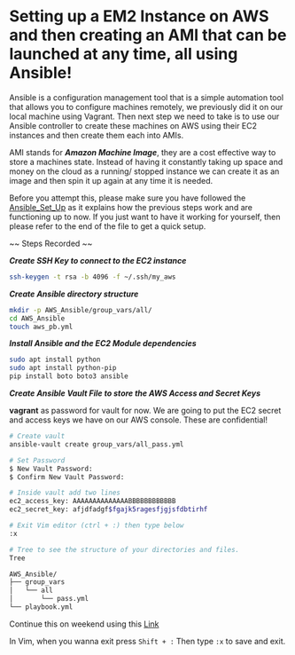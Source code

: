 # Setting up a EM2 Instance on AWS and then creating an AMI that can be launched at any time, all using Ansible!

Ansible is a configuration management tool that is a simple automation tool that allows you to configure machines remotely, we previously did it on our local machine using Vagrant. Then next step we need to take is to use our Ansible controller to create these machines on AWS using their EC2 instances and then create them each into AMIs.

AMI stands for _**Amazon Machine Image**_, they are a cost effective way to store a machines state. Instead of having it constantly taking up space and money on the cloud as a running/ stopped instance we can create it as an image and then spin it up again at any time it is needed.

Before you attempt this, please make sure you have followed the [Ansible_Set_Up](Ansible_Set_Up.md) as it explains how the previous steps work and are functioning up to now. If you just want to have it working for yourself, then please refer to the end of the file to get a quick setup.

~~ Steps Recorded ~~

_**Create SSH Key to connect to the EC2 instance**_

```bash
ssh-keygen -t rsa -b 4096 -f ~/.ssh/my_aws
```

_**Create Ansible directory structure**_


```bash
mkdir -p AWS_Ansible/group_vars/all/
cd AWS_Ansible
touch aws_pb.yml
```

_**Install Ansible and the EC2 Module dependencies**_

```bash
sudo apt install python
sudo apt install python-pip
pip install boto boto3 ansible
```

_**Create Ansible Vault File to store the AWS Access and Secret Keys**_

**vagrant** as password for vault for now. We are going to put the EC2 secret and access keys we have on our AWS console. These are confidential!

```bash
# Create vault
ansible-vault create group_vars/all_pass.yml 

# Set Password
$ New Vault Password:
$ Confirm New Vault Password:

# Inside vault add two lines
ec2_access_key: AAAAAAAAAAAAAABBBBBBBBBBBB                                      
ec2_secret_key: afjdfadgf$fgajk5ragesfjgjsfdbtirhf

# Exit Vim editor (ctrl + :) then type below
:x

# Tree to see the structure of your directories and files.
Tree

AWS_Ansible/
├── group_vars
│   └── all
│       └── pass.yml
└── playbook.yml
```

Continue this on weekend using this [Link](https://medium.com/datadriveninvestor/devops-using-ansible-to-provision-aws-ec2-instances-3d70a1cb155f)

In Vim, when you wanna exit press `Shift + :` Then type `:x` to save and exit.